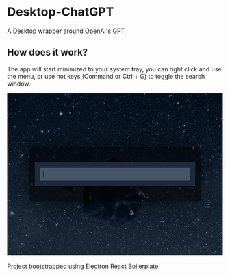 # Desktop-ChatGPT

A Desktop wrapper around OpenAI's GPT

## How does it work?

The app will start minimized to your system tray, you can right click and use the menu, or
use hot keys (Command or Ctrl + G) to toggle the search window.

![Desktop App](./screenshot.png)

Project bootstrapped using [Electron React Boilerplate](https://github.com/electron-react-boilerplate/electron-react-boilerplate)
